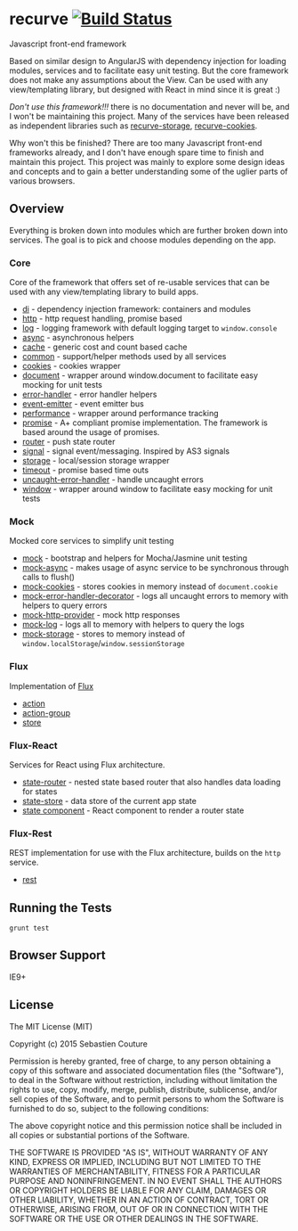 recurve  [![Build Status](https://secure.travis-ci.org/sebastiencouture/recurve.png?branch=master)](https://travis-ci.org/sebastiencouture/recurve)
=======

Javascript front-end framework

Based on similar design to AngularJS with dependency injection for loading modules, services and to facilitate easy
unit testing. But the core framework does not make any assumptions about the View. Can be used with any view/templating
library, but designed with React in mind since it is great :)

*Don't use this framework!!!* there is no documentation and never will be, and I won't be maintaining this project. Many of the
services have been released as independent libraries such as [recurve-storage](http://github.com/sebastiencouture/recurve-storage),
[recurve-cookies](http://github.com/sebastiencouture/recurve-cookies).

Why won't this be finished? There are too many Javascript front-end frameworks already, and I don't have enough
spare time to finish and maintain this project. This project was mainly to explore some design ideas and concepts and to gain a better
understanding some of the uglier parts of various browsers.

## Overview

Everything is broken down into modules which are further broken down into services. The goal is to pick and choose modules
depending on the app.

### Core

Core of the framework that offers set of re-usable services that can be used with any view/templating library to build
apps.

* [di](src/core/di) - dependency injection framework: containers and modules
* [http](src/core/http) - http request handling, promise based
* [log](src/core/log) - logging framework with default logging target to `window.console`
* [async](src/core/async.js) - asynchronous helpers
* [cache](src/core/cache.js) - generic cost and count based cache
* [common](src/core/commnon.js) - support/helper methods used by all services
* [cookies](src/core/cookies.js) - cookies wrapper
* [document](src/core/document.js) - wrapper around window.document to facilitate easy mocking for unit tests
* [error-handler](src/core/error-handler.js) - error handler helpers
* [event-emitter](src/core/event-emitter.js) - event emitter bus
* [performance](src/core/performance.js) - wrapper around performance tracking
* [promise](src/core/promise.js) - A+ compliant promise implementation. The framework is based around the usage of promises.
* [router](src/core/router.js) - push state router
* [signal](src/core/signal.js) - signal event/messaging. Inspired by AS3 signals
* [storage](src/core/storage.js) - local/session storage wrapper
* [timeout](src/core/timeout.js) - promise based time outs
* [uncaught-error-handler](src/core/uncaught-error-handler.js) - handle uncaught errors
* [window](src/core/window.js) - wrapper around window to facilitate easy mocking for unit tests

### Mock

Mocked core services to simplify unit testing

* [mock](src/mock/mock.js) - bootstrap and helpers for Mocha/Jasmine unit testing
* [mock-async](src/mock/mock-async.js) - makes usage of async service to be synchronous through calls to flush()
* [mock-cookies](src/mock/mock-cookies.js) - stores cookies in memory instead of `document.cookie`
* [mock-error-handler-decorator](src/mock/mock-error-handler-decorator.js) - logs all uncaught errors to memory with helpers to query errors
* [mock-http-provider](src/mock/mock-http-provider.js) - mock http responses
* [mock-log](src/mock/mock-log.js) - logs all to memory with helpers to query the logs
* [mock-storage](src/mock/mock-storage.js) - stores to memory instead of `window.localStorage`/`window.sessionStorage`


### Flux

Implementation of [Flux](https://facebook.github.io/react/docs/flux-overview.html)

* [action](src/flux/action.js)
* [action-group](src/flux/action-group.js)
* [store](src/flux/store.js)

### Flux-React

Services for React using Flux architecture.

* [state-router](src/flux-react/state-router.js) - nested state based router that also handles data loading for states
* [state-store](src/flux-react/state-store.js) - data store of the current app state
* [state component](src/flux-react/components/state.js) - React component to render a router state

### Flux-Rest

REST implementation for use with the Flux architecture, builds on the `http` service.

* [rest](src/flux-rest/flux-rest.js)

## Running the Tests

```
grunt test
```

## Browser Support

IE9+

## License

The MIT License (MIT)

Copyright (c) 2015 Sebastien Couture

Permission is hereby granted, free of charge, to any person obtaining a copy of
this software and associated documentation files (the "Software"), to deal in
the Software without restriction, including without limitation the rights to
use, copy, modify, merge, publish, distribute, sublicense, and/or sell copies of
the Software, and to permit persons to whom the Software is furnished to do so,
subject to the following conditions:

The above copyright notice and this permission notice shall be included in all
copies or substantial portions of the Software.

THE SOFTWARE IS PROVIDED "AS IS", WITHOUT WARRANTY OF ANY KIND, EXPRESS OR
IMPLIED, INCLUDING BUT NOT LIMITED TO THE WARRANTIES OF MERCHANTABILITY, FITNESS
FOR A PARTICULAR PURPOSE AND NONINFRINGEMENT. IN NO EVENT SHALL THE AUTHORS OR
COPYRIGHT HOLDERS BE LIABLE FOR ANY CLAIM, DAMAGES OR OTHER LIABILITY, WHETHER
IN AN ACTION OF CONTRACT, TORT OR OTHERWISE, ARISING FROM, OUT OF OR IN
CONNECTION WITH THE SOFTWARE OR THE USE OR OTHER DEALINGS IN THE SOFTWARE.